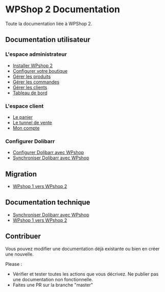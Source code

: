 # WPShop 2 Documentation

Toute la documentation liée à WPShop 2.

## Documentation utilisateur

### L'espace administrateur

* [Installer WPshop 2](https://github.com/Eoxia/wpshop-docs/blob/master/pages/dolibarr/install.md)
* [Configurer votre boutique](https://github.com/Eoxia/wpshop-docs/blob/master/pages/configure.md)
* [Gérer les produits](https://github.com/Eoxia/wpshop-docs/blob/master/pages/product.md)
* [Gérer les commandes](https://github.com/Eoxia/wpshop-docs/blob/master/pages/order.md)
* [Gérer les clients](https://github.com/Eoxia/wpshop-docs/blob/master/pages/third-party.md)
* [Tableau de bord](https://github.com/Eoxia/wpshop-docs/blob/master/pages/dashboard.md)

### L'espace client

* [Le panier](https://github.com/Eoxia/wpshop-docs/blob/master/pages/card.md)
* [Le tunnel de vente](https://github.com/Eoxia/wpshop-docs/blob/master/pages/checkout.md)
* [Mon compte](https://github.com/Eoxia/wpshop-docs/blob/master/pages/my-account.md)

### Configurer Dolibarr
* [Configurer Dolibarr avec WPshop](https://github.com/Eoxia/wpshop-docs/blob/master/pages/dolibarr-configure.md)
* [Synchroniser Dolibarr avec WPshop](https://github.com/Eoxia/wpshop-docs/blob/master/pages/dolibarr/dolibarr-sync.md)

## Migration

* [WPshop 1 vers WPshop 2](https://github.com/Eoxia/wpshop-docs/blob/master/pages/wpshop1-to-wpshop2.md)

## Documentation technique

* [Synchroniser Dolibarr avec WPshop](https://github.com/Eoxia/wpshop-docs/blob/master/pages/technique/dolibarr/dolibarr-sync.md)
* [WPshop 1 vers WPshop 2](https://github.com/Eoxia/wpshop-docs/blob/master/pages/technique/wpshop1-to-wpshop2.md)

## Contribuer

Vous pouvez modifier une documentation déjà existante ou bien en créer une nouvelle.

Please : 

* Vérifier et tester toutes les actions que vous décrivez. Ne publier pas une documentation non fonctionnelle.
* Faites une PR sur la branche "master"

